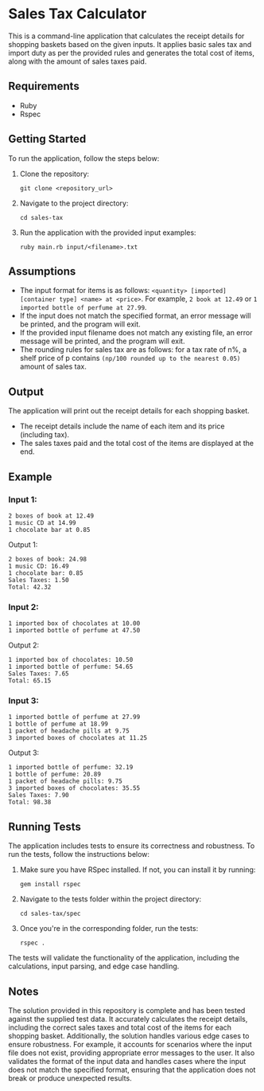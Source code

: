 # Sales Tax Calculator

This is a command-line application that calculates the receipt details for shopping baskets based on the given inputs. It applies basic sales tax and import duty as per the provided rules and generates the total cost of items, along with the amount of sales taxes paid.

## Requirements

- Ruby
- Rspec

## Getting Started

To run the application, follow the steps below:

1. Clone the repository:
   ```
   git clone <repository_url>
   ```

2. Navigate to the project directory:
   ```
   cd sales-tax
   ```

3. Run the application with the provided input examples:
     ```
     ruby main.rb input/<filename>.txt
     ```

## Assumptions

- The input format for items is as follows: `<quantity> [imported] [container type] <name> at <price>`. For example, `2 book at 12.49` or `1 imported bottle of perfume at 27.99`.
- If the input does not match the specified format, an error message will be printed, and the program will exit.
- If the provided input filename does not match any existing file, an error message will be printed, and the program will exit.
- The rounding rules for sales tax are as follows: for a tax rate of n%, a shelf price of p contains `(np/100 rounded up to the nearest 0.05)` amount of sales tax.

## Output

The application will print out the receipt details for each shopping basket.

- The receipt details include the name of each item and its price (including tax).
- The sales taxes paid and the total cost of the items are displayed at the end.

## Example
### Input 1:
```
2 boxes of book at 12.49
1 music CD at 14.99
1 chocolate bar at 0.85
```

Output 1:
```
2 boxes of book: 24.98
1 music CD: 16.49
1 chocolate bar: 0.85
Sales Taxes: 1.50
Total: 42.32
```

### Input 2:
```
1 imported box of chocolates at 10.00
1 imported bottle of perfume at 47.50
```

Output 2:
```
1 imported box of chocolates: 10.50
1 imported bottle of perfume: 54.65
Sales Taxes: 7.65
Total: 65.15
```

### Input 3:
```
1 imported bottle of perfume at 27.99
1 bottle of perfume at 18.99
1 packet of headache pills at 9.75
3 imported boxes of chocolates at 11.25
```

Output 3:
```
1 imported bottle of perfume: 32.19
1 bottle of perfume: 20.89
1 packet of headache pills: 9.75
3 imported boxes of chocolates: 35.55
Sales Taxes: 7.90
Total: 98.38
```

## Running Tests

The application includes tests to ensure its correctness and robustness. To run the tests, follow the instructions below:

1. Make sure you have RSpec installed. If not, you can install it by running:
     ```
     gem install rspec
     ```

2. Navigate to the tests folder within the project directory:
   ```
   cd sales-tax/spec
   ```

3. Once you're in the corresponding folder, run the tests:
     ```
     rspec .
     ```

The tests will validate the functionality of the application, including the calculations, input parsing, and edge case handling.

## Notes

The solution provided in this repository is complete and has been tested against the supplied test data. It accurately calculates the receipt details, including the correct sales taxes and total cost of the items for each shopping basket. Additionally, the solution handles various edge cases to ensure robustness. For example, it accounts for scenarios where the input file does not exist, providing appropriate error messages to the user. It also validates the format of the input data and handles cases where the input does not match the specified format, ensuring that the application does not break or produce unexpected results.
